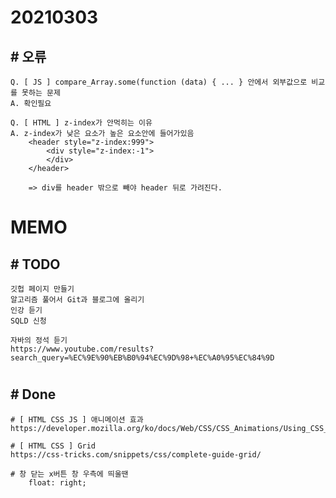 # 20210303

## # 오류
    Q. [ JS ] compare_Array.some(function (data) { ... } 안에서 외부값으로 비교를 못하는 문제
    A. 확인필요

    Q. [ HTML ] z-index가 안먹히는 이유
    A. z-index가 낮은 요소가 높은 요소안에 들어가있음
        <header style="z-index:999">
            <div style="z-index:-1">
            </div>
        </header>
        
        => div를 header 밖으로 빼야 header 뒤로 가려진다.
    
# MEMO


## # TODO

    깃헙 페이지 만들기
    알고리즘 풀어서 Git과 블로그에 올리기
    인강 듣기
    SQLD 신청
    
    자바의 정석 듣기
    https://www.youtube.com/results?search_query=%EC%9E%90%EB%B0%94%EC%9D%98+%EC%A0%95%EC%84%9D
#

## # Done

    # [ HTML CSS JS ] 애니메이션 효과
    https://developer.mozilla.org/ko/docs/Web/CSS/CSS_Animations/Using_CSS_animations

    # [ HTML CSS ] Grid
    https://css-tricks.com/snippets/css/complete-guide-grid/

    # 창 닫는 x버튼 창 우측에 띄울땐
        float: right;